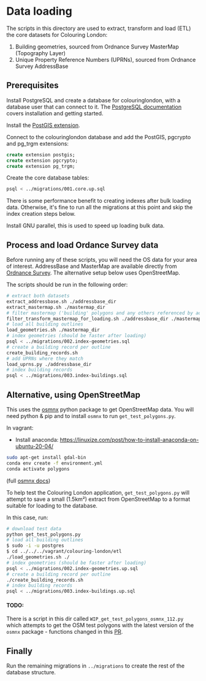 # Data loading

The scripts in this directory are used to extract, transform and load (ETL) the core datasets
for Colouring London:

1. Building geometries, sourced from Ordnance Survey MasterMap (Topography Layer)
1. Unique Property Reference Numbers (UPRNs), sourced from Ordnance Survey AddressBase

## Prerequisites

Install PostgreSQL and create a database for colouringlondon, with a database
user that can connect to it. The [PostgreSQL
documentation](https://www.postgresql.org/docs/12/tutorial-start.html) covers
installation and getting started.

Install the [PostGIS extension](https://postgis.net/).

Connect to the colouringlondon database and add the PostGIS, pgcrypto and
pg_trgm extensions:

```sql
create extension postgis;
create extension pgcrypto;
create extension pg_trgm;
```

Create the core database tables:

```bash
psql < ../migrations/001.core.up.sql
```

There is some performance benefit to creating indexes after bulk loading data.
Otherwise, it's fine to run all the migrations at this point and skip the index
creation steps below.

Install GNU parallel, this is used to speed up loading bulk data.


## Process and load Ordance Survey data

Before running any of these scripts, you will need the OS data for your area of
interest. AddressBase and MasterMap are available directly from [Ordnance
Survey](https://www.ordnancesurvey.co.uk/). The alternative setup below uses
OpenStreetMap.

The scripts should be run in the following order:

```bash
# extract both datasets
extract_addressbase.sh ./addressbase_dir
extract_mastermap.sh ./mastermap_dir
# filter mastermap ('building' polygons and any others referenced by addressbase)
filter_transform_mastermap_for_loading.sh ./addressbase_dir ./mastermap_dir
# load all building outlines
load_geometries.sh ./mastermap_dir
# index geometries (should be faster after loading)
psql < ../migrations/002.index-geometries.sql
# create a building record per outline
create_building_records.sh
# add UPRNs where they match
load_uprns.py ./addressbase_dir
# index building records
psql < ../migrations/003.index-buildings.sql
```

## Alternative, using OpenStreetMap

This uses the [osmnx](https://github.com/gboeing/osmnx) python package to get OpenStreetMap data. You will need python & pip and to install `osmnx` to run `get_test_polygons.py`.


In vagrant:
- Install anaconda: https://linuxize.com/post/how-to-install-anaconda-on-ubuntu-20-04/
<!-- ```bash
sudo apt install python3.8
sudo apt install python3-pip
pip3 install cython
sudo apt-get install proj-bin <- gets an old version of proj
```

OR -->

```bash
sudo apt-get install gdal-bin
conda env create -f environment.yml
conda activate polygons
```

<!-- Install `osmnx`: 
```bash
pip install osmnx==0.13
``` -->

(full [osmnx docs](https://osmnx.readthedocs.io))

To help test the Colouring London application, `get_test_polygons.py` will attempt to save a
small (1.5km²) extract from OpenStreetMap to a format suitable for loading to the database.

In this case, run:

```bash
# download test data
python get_test_polygons.py
# load all building outlines
$ sudo -i -u postgres
$ cd ../../../vagrant/colouring-london/etl
./load_geometries.sh ./
# index geometries (should be faster after loading)
psql < ../migrations/002.index-geometries.up.sql
# create a building record per outline
./create_building_records.sh
# index building records
psql < ../migrations/003.index-buildings.up.sql
```

#### TODO:

There is a script in this dir called `WIP_get_test_polygons_osmnx_112.py` which attempts to get the OSM test polygons with the latest version of the `osmnx` package  - functions changed in this [PR](https://github.com/gboeing/osmnx/pull/542).

## Finally

Run the remaining migrations in `../migrations` to create the rest of the database structure.